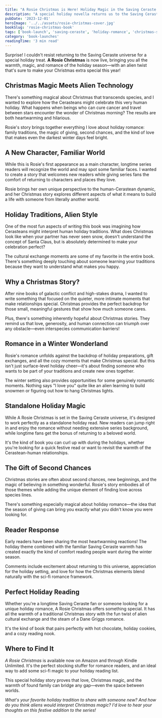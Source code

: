 ```yaml
---
title: "A Rosie Christmas is Here! Holiday Magic in the Saving Ceraste Universe"
description: "A special holiday novella returns us to the Saving Ceraste world with Christmas magic, new romance, and all the warmth of the season—alien style!"
pubDate: '2023-12-01'
heroImage: '../../assets/rosie-christmas-cover.jpg'
bookSlug: 'rosie-christmas-book'
tags: ['book-launch', 'saving-ceraste', 'holiday-romance', 'christmas-story']
category: 'book-launches'
readingTime: '3 min read'
---
```


Surprise! I couldn't resist returning to the Saving Ceraste universe for a special holiday treat. **A Rosie Christmas** is now live, bringing you all the warmth, magic, and romance of the holiday season—with an alien twist that's sure to make your Christmas extra special this year!

## Christmas Magic Meets Alien Technology

There's something magical about Christmas that transcends species, and I wanted to explore how the Cerasteans might celebrate this very human holiday. What happens when beings who can cure cancer and travel between stars encounter the wonder of Christmas morning? The results are both heartwarming and hilarious.

Rosie's story brings together everything I love about holiday romance: family traditions, the magic of giving, second chances, and the kind of love that makes even the darkest winter days feel bright.

## A New Character, Familiar World

While this is Rosie's first appearance as a main character, longtime series readers will recognize the world and may spot some familiar faces. I wanted to create a story that welcomes new readers while giving series fans the comfort of returning to characters and places they love.

Rosie brings her own unique perspective to the human-Cerastean dynamic, and her Christmas story explores different aspects of what it means to build a life with someone from literally another world.

## Holiday Traditions, Alien Style

One of the most fun aspects of writing this book was imagining how Cerasteans might interpret human holiday traditions. What does Christmas look like when your partner has never seen snow, doesn't understand the concept of Santa Claus, but is absolutely determined to make your celebration perfect?

The cultural exchange moments are some of my favorite in the entire book. There's something deeply touching about someone learning your traditions because they want to understand what makes you happy.

## Why a Christmas Story?

After nine books of galactic conflict and high-stakes drama, I wanted to write something that focused on the quieter, more intimate moments that make relationships special. Christmas provides the perfect backdrop for those small, meaningful gestures that show how much someone cares.

Plus, there's something inherently hopeful about Christmas stories. They remind us that love, generosity, and human connection can triumph over any obstacle—even interspecies communication barriers!

## Romance in a Winter Wonderland

Rosie's romance unfolds against the backdrop of holiday preparations, gift exchanges, and all the cozy moments that make Christmas special. But this isn't just surface-level holiday cheer—it's about finding someone who wants to be part of your traditions and create new ones together.

The winter setting also provides opportunities for some genuinely romantic moments. Nothing says "I love you" quite like an alien learning to build snowmen or figuring out how to hang Christmas lights.

## Standalone Holiday Magic

While A Rosie Christmas is set in the Saving Ceraste universe, it's designed to work perfectly as a standalone holiday read. New readers can jump right in and enjoy the romance without needing extensive series background, while longtime fans get the bonus of returning to a beloved world.

It's the kind of book you can curl up with during the holidays, whether you're looking for a quick festive read or want to revisit the warmth of the Cerastean-human relationships.

## The Gift of Second Chances

Christmas stories are often about second chances, new beginnings, and the magic of believing in something wonderful. Rosie's story embodies all of those themes while adding the unique element of finding love across species lines.

There's something especially magical about holiday romance—the idea that the season of giving can bring you exactly what you didn't know you were looking for.

## Reader Response

Early readers have been sharing the most heartwarming reactions! The holiday theme combined with the familiar Saving Ceraste warmth has created exactly the kind of comfort reading people want during the winter season.

Comments include excitement about returning to this universe, appreciation for the holiday setting, and love for how the Christmas elements blend naturally with the sci-fi romance framework.

## Perfect Holiday Reading

Whether you're a longtime Saving Ceraste fan or someone looking for a unique holiday romance, A Rosie Christmas offers something special. It has all the warmth of a traditional Christmas story with the fun twist of alien cultural exchange and the steam of a Dane Griggs romance.

It's the kind of book that pairs perfectly with hot chocolate, holiday cookies, and a cozy reading nook.

## Where to Find It

*A Rosie Christmas* is available now on Amazon and through Kindle Unlimited. It's the perfect stocking stuffer for romance readers, and an ideal way to add some sci-fi magic to your holiday reading list.

This special holiday story proves that love, Christmas magic, and the warmth of found family can bridge any gap—even the space between worlds.

*What's your favorite holiday tradition to share with someone new? And how do you think aliens would interpret Christmas magic? I'd love to hear your thoughts on this festive addition to the series!*